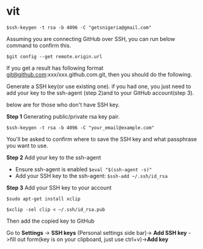 # vit



```
$ssh-keygen -t rsa -b 4096 -C "getsnigeria@gmail.com"
```


Assuming you are connecting GitHub over SSH, you can run below command to confirm this.

```
$git config --get remote.origin.url
```

If you get a result has following format git@github.com:xxx/xxx.github.com.git, then you should do the following.

Generate a SSH key(or use existing one). if you had one, you just
need to add your key to the ssh-agent (step 2)and to your GitHub
account(step 3).

below are for those who don't have SSH key.

**Step 1** Generating public/private rsa key pair.

```
$ssh-keygen -t rsa -b 4096 -C "your_email@example.com"
```

You'll be asked to confirm where to save the SSH key and what passphrase you want to use.

**Step 2** Add your key to the ssh-agent

* Ensure ssh-agent is enabled
  `$eval "$(ssh-agent -s)"`
* Add your SSH key to the ssh-agent:
  `$ssh-add ~/.ssh/id_rsa`

**Step 3** Add your SSH key to your account

`$sudo apt-get install xclip`

`$xclip -sel clip < ~/.ssh/id_rsa.pub`

Then add the copied key to GitHub

Go to  **Settings** -> **SSH keys** (Personal settings side bar)-> **Add SSH key** ->fill out form(key is on your clipboard, just use ctrl+v)->**Add key**
